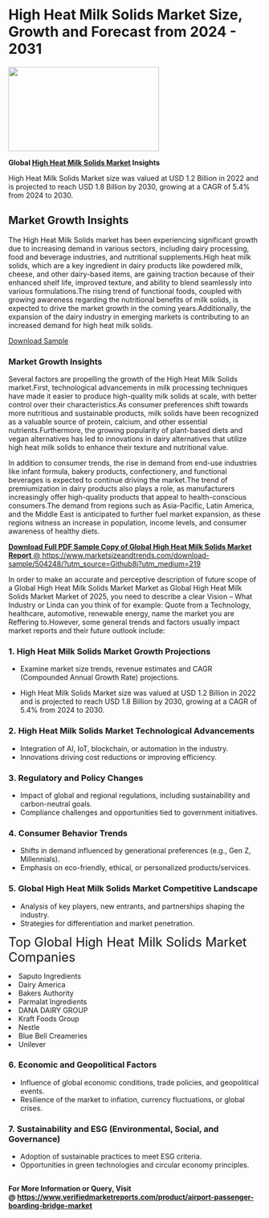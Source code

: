<H1>High Heat Milk Solids Market Size, Growth and Forecast from 2024 - 2031</H1><img class="aligncenter size-medium wp-image-584254" src="https://thirdeyenews.in/wp-content/uploads/2024/09/Global-Market-Research-300x168.jpeg" alt="" width="300" height="168" /><p><strong>Global&nbsp;<a href="https://www.marketsizeandtrends.com/download-sample/504248/?utm_source=Github8j?utm_medium=219">High Heat Milk Solids Market</a> Insights</strong></p><p>High Heat Milk Solids Market size was valued at USD 1.2 Billion in 2022 and is projected to reach USD 1.8 Billion by 2030, growing at a CAGR of 5.4% from 2024 to 2030.</p><p><h2>Market Growth Insights</h2> <p>The High Heat Milk Solids market has been experiencing significant growth due to increasing demand in various sectors, including dairy processing, food and beverage industries, and nutritional supplements.High heat milk solids, which are a key ingredient in dairy products like powdered milk, cheese, and other dairy-based items, are gaining traction because of their enhanced shelf life, improved texture, and ability to blend seamlessly into various formulations.The rising trend of functional foods, coupled with growing awareness regarding the nutritional benefits of milk solids, is expected to drive the market growth in the coming years.Additionally, the expansion of the dairy industry in emerging markets is contributing to an increased demand for high heat milk solids.</p> <p><a href="#sample-download">Download Sample</a></p> <h3>Market Growth Insights</h3> <p>Several factors are propelling the growth of the High Heat Milk Solids market.First, technological advancements in milk processing techniques have made it easier to produce high-quality milk solids at scale, with better control over their characteristics.As consumer preferences shift towards more nutritious and sustainable products, milk solids have been recognized as a valuable source of protein, calcium, and other essential nutrients.Furthermore, the growing popularity of plant-based diets and vegan alternatives has led to innovations in dairy alternatives that utilize high heat milk solids to enhance their texture and nutritional value.</p> <p>In addition to consumer trends, the rise in demand from end-use industries like infant formula, bakery products, confectionery, and functional beverages is expected to continue driving the market.The trend of premiumization in dairy products also plays a role, as manufacturers increasingly offer high-quality products that appeal to health-conscious consumers.The demand from regions such as Asia-Pacific, Latin America, and the Middle East is anticipated to further fuel market expansion, as these regions witness an increase in population, income levels, and consumer awareness of healthy diets.</p> <p><a href="#get-more"></p><p><span class=""><strong>Download Full PDF Sample Copy of Global High Heat Milk Solids Market Report</strong> @ <a href="https://www.marketsizeandtrends.com/download-sample/504248/?utm_source=Github8j?utm_medium=219" target="_blank">https://www.marketsizeandtrends.com/download-sample/504248/?utm_source=Github8j?utm_medium=219</a></span></p><p>In order to make an accurate and perceptive description of future scope of a Global&nbsp;High Heat Milk Solids Market Market as Global&nbsp;High Heat Milk Solids Market Market of 2025, you need to describe a clear Vision &ndash; What Industry or Linda can you think of for example: Quote from a Technology, healthcare, automotive, renewable energy, name the market you are Reffering to.However, some general trends and factors usually impact market reports and their future outlook include:</p><h3>1.&nbsp;<strong>High Heat Milk Solids Market Growth Projections</strong></h3><ul><li>Examine market size trends, revenue estimates and CAGR (Compounded Annual Growth Rate) projections.</li><li><p>High Heat Milk Solids Market size was valued at USD 1.2 Billion in 2022 and is projected to reach USD 1.8 Billion by 2030, growing at a CAGR of 5.4% from 2024 to 2030.</p></li></ul><h3>2.&nbsp;<strong>High Heat Milk Solids Market Technological Advancements</strong></h3><ul><li>Integration of AI, IoT, blockchain, or automation in the industry.</li><li>Innovations driving cost reductions or improving efficiency.</li></ul><h3>3.&nbsp;<strong>Regulatory and Policy Changes</strong></h3><ul><li>Impact of global and regional regulations, including sustainability and carbon-neutral goals.</li><li>Compliance challenges and opportunities tied to government initiatives.</li></ul><h3>4.&nbsp;<strong>Consumer Behavior Trends</strong></h3><ul><li>Shifts in demand influenced by generational preferences (e.g., Gen Z, Millennials).</li><li>Emphasis on eco-friendly, ethical, or personalized products/services.</li></ul><h3>5.&nbsp;<strong>Global High Heat Milk Solids Market Competitive Landscape</strong></h3><ul><li>Analysis of key players, new entrants, and partnerships shaping the industry.</li><li>Strategies for differentiation and market penetration.</li></ul><p data-pm-slice="1 1 []"><span style="color: inherit; font-family: inherit; font-size: 25px;">Top Global High Heat Milk Solids Market Companies</span></p><div class="" data-test-id=""><p><li>Saputo Ingredients</li><li> Dairy America</li><li> Bakers Authority</li><li> Parmalat Ingredients</li><li> DANA DAIRY GROUP</li><li> Kraft Foods Group</li><li> Nestle</li><li> Blue Bell Creameries</li><li> Unilever</li></p></div><h3>6.&nbsp;<strong>Economic and Geopolitical Factors</strong></h3><ul><li>Influence of global economic conditions, trade policies, and geopolitical events.</li><li>Resilience of the market to inflation, currency fluctuations, or global crises.</li></ul><h3>7.&nbsp;<strong>Sustainability and ESG (Environmental, Social, and Governance)</strong></h3><ul><li>Adoption of sustainable practices to meet ESG criteria.</li><li>Opportunities in green technologies and circular economy principles.</li></ul><h2><strong style="font-size: 14px;">For More Information or Query, Visit @&nbsp;</strong><a style="background-color: #ffffff; font-size: 14px;" href="https://www.marketsizeandtrends.com/report/high-heat-milk-solids-market/" target="_blank">https://www.verifiedmarketreports.com/product/airport-passenger-boarding-bridge-market</a></h2>